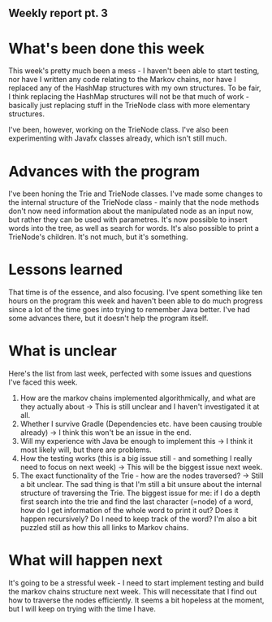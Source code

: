 ## Weekly report pt. 3

# What's been done this week

This week's pretty much been a mess - I haven't been able to start testing, nor have I written any code relating to the Markov chains, nor have I replaced any of the HashMap structures with my own structures. To be fair, I think replacing the HashMap structures will not be that much of work - basically just replacing stuff in the TrieNode class with more elementary structures. 

I've been, however, working on the TrieNode class. I've also been experimenting with Javafx classes already, which isn't still much.

# Advances with the program

I've been honing the Trie and TrieNode classes. I've made some changes to the internal structure of the TrieNode class - mainly that the node methods don't now need information about the manipulated node as an input now, but rather they can be used with parametres. It's now possible to insert words into the tree, as well as search for words. It's also possible to print a TrieNode's children. It's not much, but it's something.

# Lessons learned

That time is of the essence, and also focusing. I've spent something like ten hours on the program this week and haven't been able to do much progress since a lot of the time goes into trying to remember Java better. I've had some advances there, but it doesn't help the program itself.

# What is unclear

Here's the list from last week, perfected with some issues and questions I've faced this week.

1) How are the markov chains implemented algorithmically, and what are they actually about -> This is still unclear and I haven't investigated it at all.
2) Whether I survive Gradle (Dependencies etc. have been causing trouble already) -> I think this won't be an issue in the end.
3) Will my experience with Java be enough to implement this -> I think it most likely will, but there are problems.
4) How the testing works (this is a big issue still - and something I really need to focus on next week) -> This will be the biggest issue next week.
5) The exact functionality of the Trie - how are the nodes traversed? -> Still a bit unclear. The sad thing is that I'm still a bit unsure about the internal structure of traversing the Trie. The biggest issue for me: if I do a depth first search into the trie and find the last character (=node) of a word, how do I get information of the whole word to print it out? Does it happen recursively? Do I need to keep track of the word? I'm also a bit puzzled still as how this all links to Markov chains.

# What will happen next

It's going to be a stressful week - I need to start implement testing and build the markov chains structure next week. This will necessitate that I find out how to traverse the nodes efficiently. It seems a bit hopeless at the moment, but I will keep on trying with the time I have.